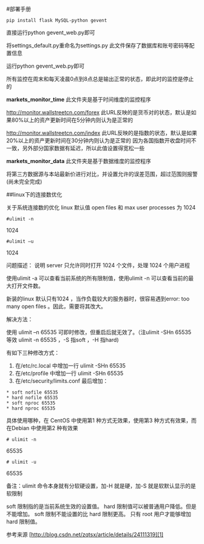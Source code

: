 #部署手册

```
pip install flask MySQL-python gevent
```

直接运行python gevent_web.py即可

将settings_default.py重命名为settings.py
此文件保存了数据库和账号密码等配置信息

运行python gevent_web.py即可

所有监控在周末和每天凌晨0点到8点总是输出正常的状态，即此时的监控是停止的

**markets_monitor_time**
此文件夹是基于时间维度的监控程序

http://monitor.wallstreetcn.com/forex
此URL反映的是货币对的状态，默认是如果80%以上的资产更新时间在5分钟内则认为是正常的

http://monitor.wallstreetcn.com/index
此URL反映的是指数的状态，默认是如果20%以上的资产更新时间在30分钟内则认为是正常的
因为各国指数开收盘时间不一致，另外部分国家数据有延迟，所以此值设置得宽松一些

**markets_monitor_data**
此文件夹是基于数据维度的监控程序

将第三方数据源与本站最新价进行对比，并设置允许的误差范围，超过范围则报警
(尚未完全完成)

##linux下的连接数优化

关于系统连接数的优化
linux 默认值 open files 和 max user processes 为 1024
```
#ulimit -n
```
1024
```
#ulimit –u
```
1024

问题描述： 说明 server 只允许同时打开 1024 个文件，处理 1024 个用户进程

使用ulimit -a 可以查看当前系统的所有限制值，使用ulimit -n 可以查看当前的最大打开文件数。

新装的linux 默认只有1024 ，当作负载较大的服务器时，很容易遇到error: too many open files 。因此，需要将其改大。
 

解决方法：

使用 ulimit –n 65535 可即时修改，但重启后就无效了。（注ulimit -SHn 65535 等效 ulimit -n 65535 ，-S 指soft ，-H 指hard)

有如下三种修改方式：

1. 在/etc/rc.local 中增加一行 ulimit -SHn 65535
2. 在/etc/profile 中增加一行 ulimit -SHn 65535
3. 在/etc/security/limits.conf 最后增加：

```
* soft nofile 65535
* hard nofile 65535
* soft nproc 65535
* hard nproc 65535
```

具体使用哪种，在 CentOS 中使用第1 种方式无效果，使用第3 种方式有效果，而在Debian 中使用第2 种有效果

```
# ulimit -n
```

65535
```
# ulimit -u
```
65535

备注：ulimit 命令本身就有分软硬设置，加-H 就是硬，加-S 就是软默认显示的是软限制

soft 限制指的是当前系统生效的设置值。 hard 限制值可以被普通用户降低。但是不能增加。 soft 限制不能设置的比 hard 限制更高。 只有 root 用户才能够增加 hard 限制值。

参考来源
[http://blog.csdn.net/zqtsx/article/details/24111319][1]


  [1]: http://blog.csdn.net/zqtsx/article/details/24111319